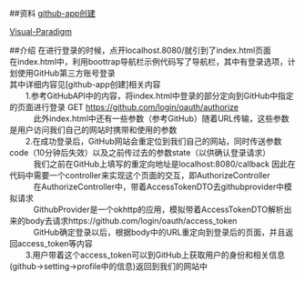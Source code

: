 ##资料
[github-app创建](https://developer.github.com/apps/building-oauth-apps/authorizing-oauth-apps/)

[Visual-Paradigm](http://www.visual-paradigm.com)

##介绍
在进行登录的时候，点开localhost.8080/就引到了index.html页面  
在index.html中，利用boottrap导航栏示例代码写了导航栏，其中有登录选项，计划使用GitHub第三方账号登录  
其中详细内容见[github-app创建]相关内容  
　　1.参考GitHubAPI中的内容，将index.html中登录的部分定向到GitHub中指定的页面进行登录 GET https://github.com/login/oauth/authorize  
　　　此外index.html中还有一些参数（参考GitHub）随着URL传输，这些参数是用户访问我们自己的网站时携带和使用的参数  
　　2.在成功登录后，GitHub网站会重定位到我们自己的网站，同时传送参数code（10分钟后失效）以及之前传过去的参数state（以供确认登录请求）  
　　　我们之前在GitHub上填写的重定向地址是localhost:8080/callback 因此在代码中需要一个controller来实现这个页面的交互，即AuthorizeController  
　　　在AuthorizeController中，带着AccessTokenDTO去githubprovider中模拟请求  
　　　GithubProvider是一个okhttp的应用，模拟带着AccessTokenDTO解析出来的body去请求https://github.com/login/oauth/access_token  
　　　GitHub确定登录以后，根据body中的URL重定向到登录后的页面，并且返回access_token等内容  
　　3.用户带着这个access_token可以到GitHub上获取用户的身份和相关信息(github->setting->profile中的信息)返回到我们的网站中  
